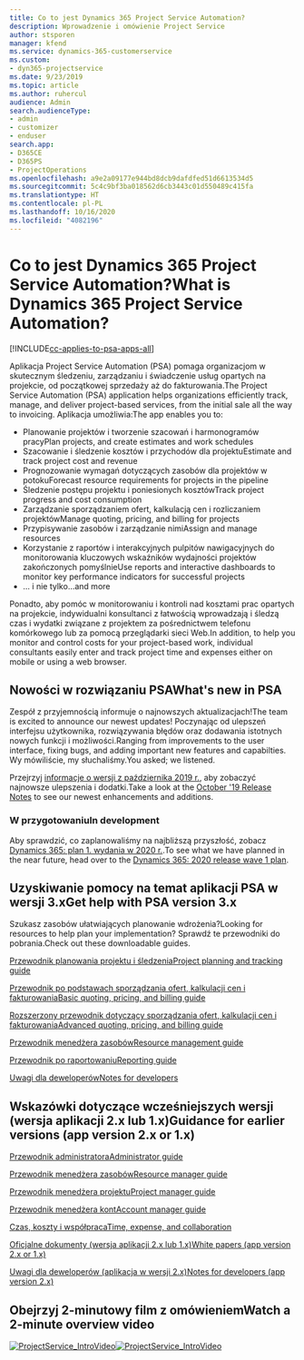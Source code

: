 ```yaml
---
title: Co to jest Dynamics 365 Project Service Automation?
description: Wprowadzenie i omówienie Project Service
author: stsporen
manager: kfend
ms.service: dynamics-365-customerservice
ms.custom:
- dyn365-projectservice
ms.date: 9/23/2019
ms.topic: article
ms.author: ruhercul
audience: Admin
search.audienceType:
- admin
- customizer
- enduser
search.app:
- D365CE
- D365PS
- ProjectOperations
ms.openlocfilehash: a9e2a09177e944bd8dcb9dafdfed51d6613534d5
ms.sourcegitcommit: 5c4c9bf3ba018562d6cb3443c01d550489c415fa
ms.translationtype: HT
ms.contentlocale: pl-PL
ms.lasthandoff: 10/16/2020
ms.locfileid: "4082196"
---
```

# <a name="what-is-dynamics-365-project-service-automation"></a><span data-ttu-id="dc979-103">Co to jest Dynamics 365 Project Service Automation?</span><span class="sxs-lookup"><span data-stu-id="dc979-103">What is Dynamics 365 Project Service Automation?</span></span>

[!INCLUDE[cc-applies-to-psa-apps-all](../includes/cc-applies-to-psa-apps-all.md)]

<span data-ttu-id="dc979-104">Aplikacja Project Service Automation (PSA) pomaga organizacjom w skutecznym śledzeniu, zarządzaniu i świadczenie usług opartych na projekcie, od początkowej sprzedaży aż do fakturowania.</span><span class="sxs-lookup"><span data-stu-id="dc979-104">The Project Service Automation (PSA) application helps organizations efficiently track, manage, and deliver project-based services, from the initial sale all the way to invoicing.</span></span> <span data-ttu-id="dc979-105">Aplikacja umożliwia:</span><span class="sxs-lookup"><span data-stu-id="dc979-105">The app enables you to:</span></span>

- <span data-ttu-id="dc979-106">Planowanie projektów i tworzenie szacowań i harmonogramów pracy</span><span class="sxs-lookup"><span data-stu-id="dc979-106">Plan projects, and create estimates and work schedules</span></span>
- <span data-ttu-id="dc979-107">Szacowanie i śledzenie kosztów i przychodów dla projektu</span><span class="sxs-lookup"><span data-stu-id="dc979-107">Estimate and track project cost and revenue</span></span>
- <span data-ttu-id="dc979-108">Prognozowanie wymagań dotyczących zasobów dla projektów w potoku</span><span class="sxs-lookup"><span data-stu-id="dc979-108">Forecast resource requirements for projects in the pipeline</span></span>
- <span data-ttu-id="dc979-109">Śledzenie postępu projektu i poniesionych kosztów</span><span class="sxs-lookup"><span data-stu-id="dc979-109">Track project progress and cost consumption</span></span>
- <span data-ttu-id="dc979-110">Zarządzanie sporządzaniem ofert, kalkulacją cen i rozliczaniem projektów</span><span class="sxs-lookup"><span data-stu-id="dc979-110">Manage quoting, pricing, and billing for projects</span></span>
- <span data-ttu-id="dc979-111">Przypisywanie zasobów i zarządzanie nimi</span><span class="sxs-lookup"><span data-stu-id="dc979-111">Assign and manage resources</span></span>
- <span data-ttu-id="dc979-112">Korzystanie z raportów i interakcyjnych pulpitów nawigacyjnych do monitorowania kluczowych wskaźników wydajności projektów zakończonych pomyślnie</span><span class="sxs-lookup"><span data-stu-id="dc979-112">Use reports and interactive dashboards to monitor key performance indicators for successful projects</span></span>
- <span data-ttu-id="dc979-113">... i nie tylko</span><span class="sxs-lookup"><span data-stu-id="dc979-113">...and more</span></span>

<span data-ttu-id="dc979-114">Ponadto, aby pomóc w monitorowaniu i kontroli nad kosztami prac opartych na projekcie, indywidualni konsultanci z łatwością wprowadzają i śledzą czas i wydatki związane z projektem za pośrednictwem telefonu komórkowego lub za pomocą przeglądarki sieci Web.</span><span class="sxs-lookup"><span data-stu-id="dc979-114">In addition, to help you monitor and control costs for your project-based work, individual consultants easily enter and track project time and expenses either on mobile or using a web browser.</span></span>

## <a name="whats-new-in-psa"></a><span data-ttu-id="dc979-115">Nowości w rozwiązaniu PSA</span><span class="sxs-lookup"><span data-stu-id="dc979-115">What's new in PSA</span></span>
<span data-ttu-id="dc979-116">Zespół z przyjemnością informuje o najnowszych aktualizacjach!</span><span class="sxs-lookup"><span data-stu-id="dc979-116">The team is excited to announce our newest updates!</span></span> <span data-ttu-id="dc979-117">Poczynając od ulepszeń interfejsu użytkownika, rozwiązywania błędów oraz dodawania istotnych nowych funkcji i możliwości.</span><span class="sxs-lookup"><span data-stu-id="dc979-117">Ranging from improvements to the user interface, fixing bugs, and adding important new features and capabilties.</span></span> <span data-ttu-id="dc979-118">Wy mówiliście, my słuchaliśmy.</span><span class="sxs-lookup"><span data-stu-id="dc979-118">You asked; we listened.</span></span>

<span data-ttu-id="dc979-119">Przejrzyj [informacje o wersji z października 2019 r.](https://docs.microsoft.com/dynamics365-release-plan/2019wave2/index), aby zobaczyć najnowsze ulepszenia i dodatki.</span><span class="sxs-lookup"><span data-stu-id="dc979-119">Take a look at the [October '19 Release Notes](https://docs.microsoft.com/dynamics365-release-plan/2019wave2/index) to see our newest enhancements and additions.</span></span>

### <a name="in-development"></a><span data-ttu-id="dc979-120">W przygotowaniu</span><span class="sxs-lookup"><span data-stu-id="dc979-120">In development</span></span>
<span data-ttu-id="dc979-121">Aby sprawdzić, co zaplanowaliśmy na najbliższą przyszłość, zobacz [Dynamics 365: plan 1. wydania w 2020 r.](https://docs.microsoft.com/dynamics365-release-plan/2020wave1/index).</span><span class="sxs-lookup"><span data-stu-id="dc979-121">To see what we have planned in the near future, head over to the [Dynamics 365: 2020 release wave 1 plan](https://docs.microsoft.com/dynamics365-release-plan/2020wave1/index).</span></span>

## <a name="get-help-with-psa-version-3x"></a><span data-ttu-id="dc979-122">Uzyskiwanie pomocy na temat aplikacji PSA w wersji 3.x</span><span class="sxs-lookup"><span data-stu-id="dc979-122">Get help with PSA version 3.x</span></span>
<span data-ttu-id="dc979-123">Szukasz zasobów ułatwiających planowanie wdrożenia?</span><span class="sxs-lookup"><span data-stu-id="dc979-123">Looking for resources to help plan your implementation?</span></span> <span data-ttu-id="dc979-124">Sprawdź te przewodniki do pobrania.</span><span class="sxs-lookup"><span data-stu-id="dc979-124">Check out these downloadable guides.</span></span>

 [<span data-ttu-id="dc979-125">Przewodnik planowania projektu i śledzenia</span><span class="sxs-lookup"><span data-stu-id="dc979-125">Project planning and tracking guide</span></span>](../psa/implementation-guides/project-planning-tracking.md)

 [<span data-ttu-id="dc979-126">Przewodnik po podstawach sporządzania ofert, kalkulacji cen i fakturowania</span><span class="sxs-lookup"><span data-stu-id="dc979-126">Basic quoting, pricing, and billing guide</span></span>](../psa/implementation-guides/begin-quoting-pricing-billing.md)

 [<span data-ttu-id="dc979-127">Rozszerzony przewodnik dotyczący sporządzania ofert, kalkulacji cen i fakturowania</span><span class="sxs-lookup"><span data-stu-id="dc979-127">Advanced quoting, pricing, and billing guide</span></span>](../psa/implementation-guides/adv-quoting-pricing-billing.md)

 [<span data-ttu-id="dc979-128">Przewodnik menedżera zasobów</span><span class="sxs-lookup"><span data-stu-id="dc979-128">Resource management guide</span></span>](../psa/implementation-guides/resource-management-guide.md)

 [<span data-ttu-id="dc979-129">Przewodnik po raportowaniu</span><span class="sxs-lookup"><span data-stu-id="dc979-129">Reporting guide</span></span>](../psa/implementation-guides/reporting-guide.md)

 [<span data-ttu-id="dc979-130">Uwagi dla deweloperów</span><span class="sxs-lookup"><span data-stu-id="dc979-130">Notes for developers</span></span>](../psa/developer-guides/overview-dev-notes-v3.x.md)

## <a name="guidance-for-earlier-versions-app-version-2x-or-1x"></a><span data-ttu-id="dc979-131">Wskazówki dotyczące wcześniejszych wersji (wersja aplikacji 2.x lub 1.x)</span><span class="sxs-lookup"><span data-stu-id="dc979-131">Guidance for earlier versions (app version 2.x or 1.x)</span></span>
 [<span data-ttu-id="dc979-132">Przewodnik administratora</span><span class="sxs-lookup"><span data-stu-id="dc979-132">Administrator guide</span></span>](../psa/admin-guide.md)

 [<span data-ttu-id="dc979-133">Przewodnik menedżera zasobów</span><span class="sxs-lookup"><span data-stu-id="dc979-133">Resource manager guide</span></span>](../psa/resource-manager-guide.md)

 [<span data-ttu-id="dc979-134">Przewodnik menedżera projektu</span><span class="sxs-lookup"><span data-stu-id="dc979-134">Project manager guide</span></span>](../psa/project-manager-guide.md)

 [<span data-ttu-id="dc979-135">Przewodnik menedżera kont</span><span class="sxs-lookup"><span data-stu-id="dc979-135">Account manager guide</span></span>](../psa/account-manager-guide.md)

 [<span data-ttu-id="dc979-136">Czas, koszty i współpraca</span><span class="sxs-lookup"><span data-stu-id="dc979-136">Time, expense, and collaboration</span></span>](../psa/time-expense-collaboration-guide.md)

 [<span data-ttu-id="dc979-137">Oficjalne dokumenty (wersja aplikacji 2.x lub 1.x)</span><span class="sxs-lookup"><span data-stu-id="dc979-137">White papers (app version 2.x or 1.x)</span></span>](../psa/white-papers.md)

 [<span data-ttu-id="dc979-138">Uwagi dla deweloperów (aplikacja w wersji 2.x)</span><span class="sxs-lookup"><span data-stu-id="dc979-138">Notes for developers (app version 2.x)</span></span>](../psa/developer-guides/add-custom-qoi-forms-v2.x.md)

 ## <a name="watch-a-2-minute-overview-video"></a><span data-ttu-id="dc979-139">Obejrzyj 2-minutowy film z omówieniem</span><span class="sxs-lookup"><span data-stu-id="dc979-139">Watch a 2-minute overview video</span></span>
 <a name="heroArea"></a> <span data-ttu-id="dc979-140">[![ProjectService_IntroVideo](../psa/media/project-service-intro-video.png "ProjectService_IntroVideo")](https://go.microsoft.com/fwlink/p/?LinkId=799457)</span><span class="sxs-lookup"><span data-stu-id="dc979-140">[![ProjectService_IntroVideo](../psa/media/project-service-intro-video.png "ProjectService_IntroVideo")](https://go.microsoft.com/fwlink/p/?LinkId=799457)</span></span>


